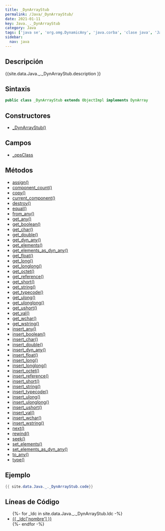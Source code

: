 ```yaml
---
title: _DynArrayStub
permalink: /Java/_DynArrayStub/
date: 2021-01-11
key: Java._._DynArrayStub
category: Java
tags: ['java se', 'org.omg.DynamicAny', 'java.corba', 'clase java', 'Java 1.0']
sidebar: 
  nav: java
---
```


## Descripción
{{site.data.Java._._DynArrayStub.description }}

## Sintaxis
~~~java
public class _DynArrayStub extends ObjectImpl implements DynArray
~~~

## Constructores
* [_DynArrayStub()](/Java/_DynArrayStub/_DynArrayStub/)

## Campos
* [_opsClass](/Java/_DynArrayStub/_opsClass)

## Métodos
* [assign()](/Java/_DynArrayStub/assign)
* [component_count()](/Java/_DynArrayStub/component_count)
* [copy()](/Java/_DynArrayStub/copy)
* [current_component()](/Java/_DynArrayStub/current_component)
* [destroy()](/Java/_DynArrayStub/destroy)
* [equal()](/Java/_DynArrayStub/equal)
* [from_any()](/Java/_DynArrayStub/from_any)
* [get_any()](/Java/_DynArrayStub/get_any)
* [get_boolean()](/Java/_DynArrayStub/get_boolean)
* [get_char()](/Java/_DynArrayStub/get_char)
* [get_double()](/Java/_DynArrayStub/get_double)
* [get_dyn_any()](/Java/_DynArrayStub/get_dyn_any)
* [get_elements()](/Java/_DynArrayStub/get_elements)
* [get_elements_as_dyn_any()](/Java/_DynArrayStub/get_elements_as_dyn_any)
* [get_float()](/Java/_DynArrayStub/get_float)
* [get_long()](/Java/_DynArrayStub/get_long)
* [get_longlong()](/Java/_DynArrayStub/get_longlong)
* [get_octet()](/Java/_DynArrayStub/get_octet)
* [get_reference()](/Java/_DynArrayStub/get_reference)
* [get_short()](/Java/_DynArrayStub/get_short)
* [get_string()](/Java/_DynArrayStub/get_string)
* [get_typecode()](/Java/_DynArrayStub/get_typecode)
* [get_ulong()](/Java/_DynArrayStub/get_ulong)
* [get_ulonglong()](/Java/_DynArrayStub/get_ulonglong)
* [get_ushort()](/Java/_DynArrayStub/get_ushort)
* [get_val()](/Java/_DynArrayStub/get_val)
* [get_wchar()](/Java/_DynArrayStub/get_wchar)
* [get_wstring()](/Java/_DynArrayStub/get_wstring)
* [insert_any()](/Java/_DynArrayStub/insert_any)
* [insert_boolean()](/Java/_DynArrayStub/insert_boolean)
* [insert_char()](/Java/_DynArrayStub/insert_char)
* [insert_double()](/Java/_DynArrayStub/insert_double)
* [insert_dyn_any()](/Java/_DynArrayStub/insert_dyn_any)
* [insert_float()](/Java/_DynArrayStub/insert_float)
* [insert_long()](/Java/_DynArrayStub/insert_long)
* [insert_longlong()](/Java/_DynArrayStub/insert_longlong)
* [insert_octet()](/Java/_DynArrayStub/insert_octet)
* [insert_reference()](/Java/_DynArrayStub/insert_reference)
* [insert_short()](/Java/_DynArrayStub/insert_short)
* [insert_string()](/Java/_DynArrayStub/insert_string)
* [insert_typecode()](/Java/_DynArrayStub/insert_typecode)
* [insert_ulong()](/Java/_DynArrayStub/insert_ulong)
* [insert_ulonglong()](/Java/_DynArrayStub/insert_ulonglong)
* [insert_ushort()](/Java/_DynArrayStub/insert_ushort)
* [insert_val()](/Java/_DynArrayStub/insert_val)
* [insert_wchar()](/Java/_DynArrayStub/insert_wchar)
* [insert_wstring()](/Java/_DynArrayStub/insert_wstring)
* [next()](/Java/_DynArrayStub/next)
* [rewind()](/Java/_DynArrayStub/rewind)
* [seek()](/Java/_DynArrayStub/seek)
* [set_elements()](/Java/_DynArrayStub/set_elements)
* [set_elements_as_dyn_any()](/Java/_DynArrayStub/set_elements_as_dyn_any)
* [to_any()](/Java/_DynArrayStub/to_any)
* [type()](/Java/_DynArrayStub/type)

## Ejemplo
~~~java
{{ site.data.Java._._DynArrayStub.code}}
~~~

## Líneas de Código
<ul>
{%- for _ldc in site.data.Java._._DynArrayStub.ldc -%}
   <li>
       <a href="{{_ldc['url'] }}">{{ _ldc['nombre'] }}</a>
   </li>
{%- endfor -%}
</ul>

